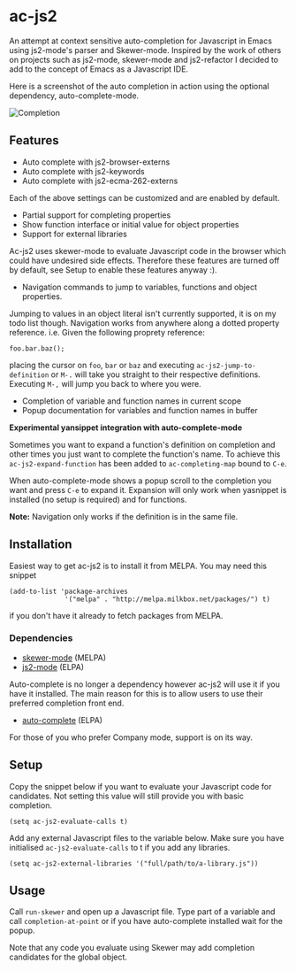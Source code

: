 # ac-js2

An attempt at context sensitive auto-completion for Javascript in Emacs using
js2-mode's parser and Skewer-mode. Inspired by the work of others on
projects such as js2-mode, skewer-mode and js2-refactor I decided to
add to the concept of Emacs as a Javascript IDE.

Here is a screenshot of the auto completion in action using the
optional dependency, auto-complete-mode.

![Completion](https://raw.github.com/ScottyB/ac-js2/master/images/function-interface.png)

## Features

 * Auto complete with js2-browser-externs
 * Auto complete with js2-keywords
 * Auto complete with js2-ecma-262-externs

Each of the above settings can be customized and are enabled by default.

 * Partial support for completing properties
 * Show function interface or initial value for object properties
 * Support for external libraries

Ac-js2 uses skewer-mode to evaluate Javascript code in the browser
which could have undesired side effects. Therefore these features are
turned off by default, see Setup to enable these features anyway :).

 * Navigation commands to jump to variables, functions and object properties.

Jumping to values in an object literal isn't currently supported, it
is on my todo list though. Navigation works from anywhere along a dotted property reference.
i.e. Given the following proprety reference:

```
foo.bar.baz();
```

placing the cursor on `foo`, `bar` or `baz` and executing
`ac-js2-jump-to-definition` or `M-.` will take you straight to their respective
definitions. Executing `M-,` will jump you back to where you were.

 * Completion of variable and function names in current scope
 * Popup documentation for variables and function names in buffer

**Experimental yansippet integration with auto-complete-mode**

Sometimes you want to expand a function's definition on completion and
other times you just want to complete the function's name. To achieve
this `ac-js2-expand-function` has been added to `ac-completing-map`
bound to `C-e`.

When auto-complete-mode shows a popup scroll to the completion you
want and press `C-e` to expand it. Expansion will only work when
yasnippet is installed (no setup is required) and for functions.

**Note:** Navigation only works if the definition is in the same file.

## Installation

Easiest way to get ac-js2 is to install it from MELPA. You may need this snippet

```
(add-to-list 'package-archives
              '("melpa" . "http://melpa.milkbox.net/packages/") t)
```

if you don't have it already to fetch packages from MELPA.

### Dependencies

 * [skewer-mode](https://github.com/skeeto/skewer-mode) (MELPA)
 * [js2-mode](https://github.com/mooz/js2-mode) (ELPA)

Auto-complete is no longer a dependency however ac-js2 will use it if
you have it installed. The main reason for this is to allow users to
use their preferred completion front end.

 * [auto-complete](https://github.com/auto-complete/auto-complete) (ELPA)

 For those of you who prefer Company mode, support is on its way.

## Setup

Copy the snippet below if you want to evaluate your Javascript code
for candidates. Not setting this value will still provide you with
basic completion.

```
(setq ac-js2-evaluate-calls t)
```

Add any external Javascript files to the variable below. Make sure you
have initialised `ac-js2-evaluate-calls` to t if you add any libraries.

```
(setq ac-js2-external-libraries '("full/path/to/a-library.js"))
```

## Usage

Call `run-skewer` and open up a Javascript file. Type part of a
variable and call `completion-at-point` or if you have auto-complete
installed wait for the popup.

Note that any code you evaluate using Skewer may add completion
candidates for the global object.

